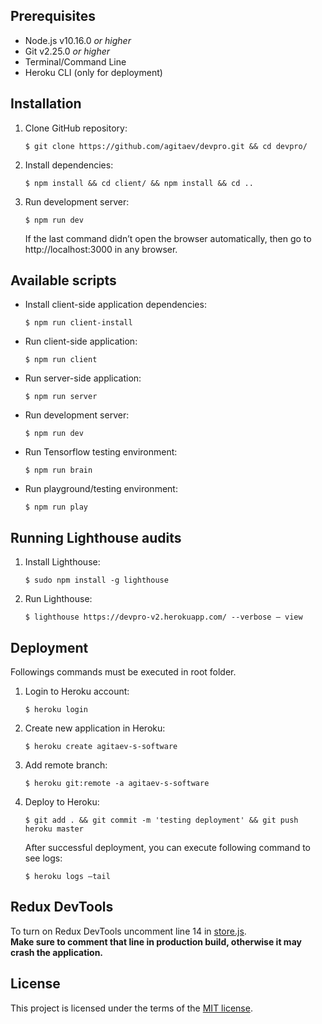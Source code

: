 ## Prerequisites

- Node.js v10.16.0 _or higher_
- Git v2.25.0 _or higher_
- Terminal/Command Line
- Heroku CLI (only for deployment)

## Installation

1. Clone GitHub repository:
   ```
   $ git clone https://github.com/agitaev/devpro.git && cd devpro/
   ```
2. Install dependencies:
   ```
   $ npm install && cd client/ && npm install && cd ..
   ```
3. Run development server:
   ```
   $ npm run dev
   ```
   If the last command didn’t open the browser automatically, then go to
   http://localhost:3000 in any browser.

## Available scripts

- Install client-side application dependencies:

  ```
  $ npm run client-install
  ```

- Run client-side application:

  ```
  $ npm run client
  ```

- Run server-side application:

  ```
  $ npm run server
  ```

- Run development server:

  ```
  $ npm run dev
  ```

- Run Tensorflow testing environment:

  ```
  $ npm run brain
  ```

- Run playground/testing environment:
  ```
  $ npm run play
  ```

## Running Lighthouse audits

1. Install Lighthouse:
   ```
   $ sudo npm install -g lighthouse
   ```
2. Run Lighthouse:
   ```
   $ lighthouse https://devpro-v2.herokuapp.com/ --verbose – view
   ```

## Deployment

Followings commands must be executed in root folder.

1. Login to Heroku account:
   ```
   $ heroku login
   ```
2. Create new application in Heroku:
   ```
   $ heroku create agitaev-s-software
   ```
3. Add remote branch:
   ```
   $ heroku git:remote -a agitaev-s-software
   ```
4. Deploy to Heroku:

   ```
   $ git add . && git commit -m 'testing deployment' && git push heroku master
   ```

   After successful deployment, you can execute following command to see logs:

   ```
   $ heroku logs –tail
   ```

## Redux DevTools

To turn on Redux DevTools uncomment line 14 in [store.js](/client/src/store.js). </br> **Make sure to comment that line in production build, otherwise it may crash the application.**

## License

This project is licensed under the terms of the [MIT license](/LICENSE).

